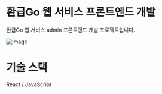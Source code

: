 # 환급Go 웹 서비스 프론트엔드 개발

환급Go 웹 서비스 admin 프론트엔드 개발 프로젝트입니다.

![image](https://github.com/Fnv-RefundGo/Client/assets/101381192/ca345ade-a858-4319-ab3a-1ab8d438e34e)

# 기술 스택
React / JavaScript
